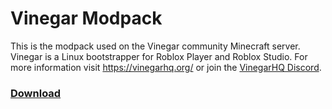 # Vinegar Modpack
This is the modpack used on the Vinegar community Minecraft server. Vinegar is a Linux bootstrapper for Roblox Player and Roblox Studio. For more information visit https://vinegarhq.org/ or join the [VinegarHQ Discord](https://discord.gg/vinegarhq).


### [Download](https://github.com/MrSpidercat/vinegar-modpack/releases/tag/1.0.0)

